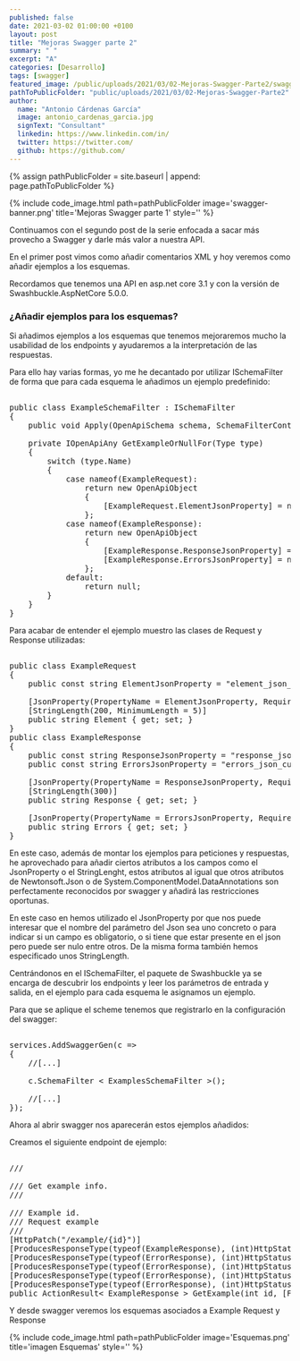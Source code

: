 ```yaml
---
published: false
date: 2021-03-02 01:00:00 +0100
layout: post
title: "Mejoras Swagger parte 2"
summary: " "
excerpt: "A"
categories: [Desarrollo]
tags: [swagger]
featured_image: /public/uploads/2021/03/02-Mejoras-Swagger-Parte2/swagger-banner.png
pathToPublicFolder: "public/uploads/2021/03/02-Mejoras-Swagger-Parte2"
author:
  name: "Antonio Cárdenas García"
  image: antonio_cardenas_garcia.jpg
  signText: "Consultant"
  linkedin: https://www.linkedin.com/in/
  twitter: https://twitter.com/
  github: https://github.com/
---
```


{% assign pathPublicFolder = site.baseurl | append: page.pathToPublicFolder %}

{% include code_image.html path=pathPublicFolder
image='swagger-banner.png'
title='Mejoras Swagger parte 1'
style=''
%}

Continuamos con el segundo post de la serie enfocada a sacar más provecho a Swagger y darle más valor a nuestra API.

En el primer post vimos como añadir comentarios XML y hoy veremos como añadir ejemplos a los esquemas.

Recordamos que tenemos una API en asp.net core 3.1 y con la versión de Swashbuckle.AspNetCore 5.0.0.

### **¿Añadir ejemplos para los esquemas?**

Si añadimos ejemplos a los esquemas que tenemos mejoraremos mucho la usabilidad de los endpoints y ayudaremos a la interpretación de las respuestas.

Para ello hay varias formas, yo me he decantado por utilizar ISchemaFilter de forma que para cada esquema le añadimos un ejemplo predefinido:

<pre data-enlighter-language="csharp">  
public class ExampleSchemaFilter : ISchemaFilter
{
    public void Apply(OpenApiSchema schema, SchemaFilterContext context) => schema.Example = GetExampleOrNullFor(context.Type);

    private IOpenApiAny GetExampleOrNullFor(Type type)
    {
        switch (type.Name)
        {
            case nameof(ExampleRequest):
                return new OpenApiObject
                {
                    [ExampleRequest.ElementJsonProperty] = new OpenApiString("Some element request.")
                };
            case nameof(ExampleResponse):
                return new OpenApiObject
                {
                    [ExampleResponse.ResponseJsonProperty] = new OpenApiString("Any response."),
                    [ExampleResponse.ErrorsJsonProperty] = new OpenApiNull()
                };
            default:
                return null;
        }
    }
}
</pre>

Para acabar de entender el ejemplo muestro las clases de Request y Response utilizadas:

<pre data-enlighter-language="csharp">  
public class ExampleRequest
{
    public const string ElementJsonProperty = "element_json_custom_name";

    [JsonProperty(PropertyName = ElementJsonProperty, Required = Required.Always)]
    [StringLength(200, MinimumLength = 5)]
    public string Element { get; set; }
}
public class ExampleResponse
{
    public const string ResponseJsonProperty = "response_json_custom_name";
    public const string ErrorsJsonProperty = "errors_json_custom_name";

    [JsonProperty(PropertyName = ResponseJsonProperty, Required = Required.DisallowNull)]
    [StringLength(300)]
    public string Response { get; set; }

    [JsonProperty(PropertyName = ErrorsJsonProperty, Required = Required.AllowNull)]
    public string Errors { get; set; }
}
</pre>

En este caso, además de montar los ejemplos para peticiones y respuestas, he aprovechado para añadir ciertos atributos a los campos como el JsonProperty o el StringLenght, estos atributos al igual que otros atributos de Newtonsoft.Json o de System.ComponentModel.DataAnnotations son perfectamente reconocidos por swagger y añadirá las restricciones oportunas.

En este caso en hemos utilizado el JsonProperty por que nos puede interesar que el nombre del parámetro del Json sea uno concreto o para indicar si un campo es obligatorio, o si tiene que estar presente en el json pero puede ser nulo entre otros. De la misma forma también hemos especificado unos StringLength.

Centrándonos en el ISchemaFilter, el paquete de Swashbuckle ya se encarga de descubrir los endpoints y leer los parámetros de entrada y salida, en el ejemplo para cada esquema le asignamos un ejemplo.

Para que se aplique el scheme tenemos que registrarlo en la configuración del swagger:

<pre data-enlighter-language="csharp">  
services.AddSwaggerGen(c =>
{
    //[...] 

    c.SchemaFilter < ExamplesSchemaFilter >();

    //[...]
});
</pre>

Ahora al abrir swagger nos aparecerán estos ejemplos añadidos:

Creamos el siguiente endpoint de ejemplo:

<pre data-enlighter-language="csharp">  
/// <summary>
/// Get example info.
/// </summary>
/// <param name="id">Example id.</param>
/// <param name="request">Request example</param>
/// <returns></returns>
[HttpPatch("/example/{id}")]
[ProducesResponseType(typeof(ExampleResponse), (int)HttpStatusCode.NoContent)]
[ProducesResponseType(typeof(ErrorResponse), (int)HttpStatusCode.BadRequest)]
[ProducesResponseType(typeof(ErrorResponse), (int)HttpStatusCode.Unauthorized)]
[ProducesResponseType(typeof(ErrorResponse), (int)HttpStatusCode.Forbidden)]
[ProducesResponseType(typeof(ErrorResponse), (int)HttpStatusCode.NotFound)]
public ActionResult< ExampleResponse > GetExample(int id, [FromBody] ExampleRequest request) => Ok(new ExampleResponse());
</pre>

Y desde swagger veremos los esquemas asociados a Example Request y Response

{% include code_image.html path=pathPublicFolder
image='Esquemas.png'
title='imagen Esquemas'
style=''
%}